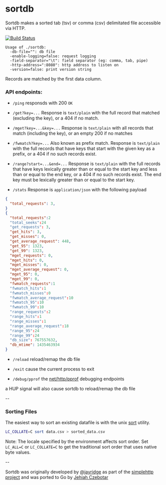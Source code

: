 sortdb
======

Sortdb makes a sorted tab (tsv) or comma (csv) delimitated file accessible via HTTP.

[![Build Status](https://secure.travis-ci.org/jehiah/sortdb.svg?branch=master)](http://travis-ci.org/jehiah/sortdb)


    Usage of ./sortdb:
      -db-file="": db file
      -enable-logging=false: request logging
      -field-separator="\t": field separator (eg: comma, tab, pipe)
      -http-address=":8080": http address to listen on
      -version=false: print version string

Records are matched by the first data column.

### API endpoints:

 * `/ping`  responsds with 200 `OK`

 * `/get?key=...` Response is `text/plain` with the full record that matched
   (excluding the key), or a 404 if no match.
    
 * `/mget?key=...&key=...` Response is `text/plain` with all records that match
   (including the key), or an empty 200 if no matches

 * `/fwmatch?key=...` Also known as prefix match. Response is `text/plain` with
   the full records that have keys that start with the given key as a prefix,
   or a 404 if no such records exist.

 * `/range?start=...&end=...` Response is `text/plain` with the full records
   that have keys lexically greater than or equal to the start key and less
   than or equal to the end key, or a 404 if no such records exist. The end key
   must be lexically greater than or equal to the start key.

 * `/stats` Response is `application/json` with the following payload

```json
{
  "total_requests": 3,
}
{
  "total_requests":2
  "total_seeks":24
  "get_requests": 3,
  "get_hits": 3,
  "get_misses": 0,
  "get_average_request": 448,
  "get_95": 1323,
  "get_99": 1323,
  "mget_requests": 0,
  "mget_hits": 0,
  "mget_misses": 0,
  "mget_average_request": 0,
  "mget_95": 0,
  "mget_99": 0,
  "fwmatch_requests":1
  "fwmatch_hits":1
  "fwmatch_misses":0
  "fwmatch_average_request":10
  "fwmatch_95":10
  "fwmatch_99":10
  "range_requests":2
  "range_hits":1
  "range_misses":1
  "range_average_request":18
  "range_95":24
  "range_99":24
  "db_size": 767557632,
  "db_mtime": 1435463934
}
```
 
 * `/reload` reload/remap the db file
 
 * `/exit` cause the current process to exit
 
 * `/debug/pprof` the [net/http/pprof](http://golang.org/pkg/net/http/pprof/) debugging endpoints

a HUP signal will also cause sortdb to reload/remap the db file

--

###  Sorting Files

The easiest way to sort an existing datafile is with the unix [sort](http://unixhelp.ed.ac.uk/CGI/man-cgi?sort) utility.

```bash
LC_COLLATE=C sort data.csv > sorted_data.csv
```

Note: The locale specified by the environment affects sort order. Set `LC_ALL=C` or `LC_COLLATE=C` to get the traditional sort order that uses native byte values.

--

Sortdb was originally developed by [@jayridge](https://github.com/jayridge) as part of the [simplehttp project](https://github.com/bitly/simplehttp/tree/master/sortdb) and was ported to Go by [Jehiah Czebotar](https://jehiah.cz/)
